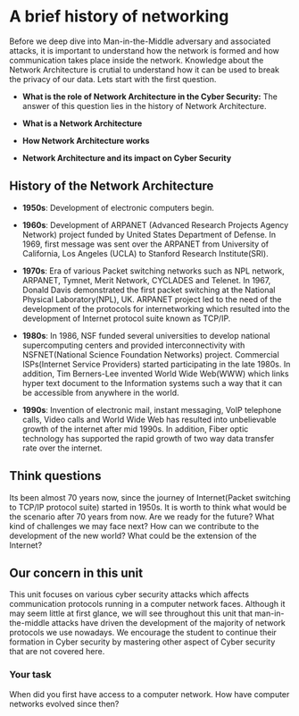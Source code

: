 # A brief history of networking

Before we deep dive into Man-in-the-Middle adversary and associated attacks, it is important to understand how the network is formed and how communication takes place inside the network. Knowledge about the Network Architecture is crutial to understand how it can be used to break the privacy of our data. Lets start with the first question.

* **What is the role of Network Architecture in the Cyber Security:** The answer of this question lies in the history of Network Architecture.

* **What is a Network Architecture**

* **How Network Architecture works**

* **Network Architecture and its impact on Cyber Security**


## History of the Network Architecture

* **1950s**: Development of electronic computers begin. 

* **1960s**: Development of ARPANET (Advanced Research Projects Agency Network) project funded by United States Department of Defense. In 1969, first message was sent over the ARPANET from University of California, Los Angeles (UCLA) to Stanford Research Institute(SRI). 

* **1970s**: Era of various Packet switching networks such as NPL network, ARPANET, Tymnet, Merit Network, CYCLADES and Telenet. In 1967, Donald Davis demonstrated the first packet switching at the National Physical Laboratory(NPL), UK. ARPANET project led to the need of the development of the protocols for internetworking which resulted into the development of Internet protocol suite known as TCP/IP.

* **1980s**: In 1986, NSF funded several universities to develop national supercomputing centers and provided interconnectivity with NSFNET(National Science Foundation Networks) project. Commercial ISPs(Internet Service Providers) started participating in the late 1980s. In addition, Tim Berners-Lee invented World Wide Web(WWW) which links hyper text document to the Information systems such a way that it can be accessible from anywhere in the world.

* **1990s**: Invention of electronic mail, instant messaging, VoIP telephone calls, Video calls and World Wide Web has resulted into unbelievable growth of the internet after mid 1990s. In addition, Fiber optic technology has supported the rapid growth of two way data transfer rate over the internet.

## Think questions

Its been almost 70 years now, since the journey of Internet(Packet switching to TCP/IP protocol suite) started in 1950s. It is worth to think what would be the scenario after 70 years from now. Are we ready for the future? What kind of challenges we may face next? How can we contribute to the development of the new world? What could be the extension of the Internet?  

## Our concern in this unit

This unit focuses on various cyber security attacks which affects communication protocols running in a computer network faces. Although it may seem little at first glance, we will see throughout this unit that man-in-the-middle attacks have driven the development of the majority of network protocols we use nowadays. We encourage the student to continue their formation in Cyber security by mastering other aspect of Cyber security that are not covered here. 


### Your task

When did you first have access to a computer network.  How have computer networks evolved since then?

